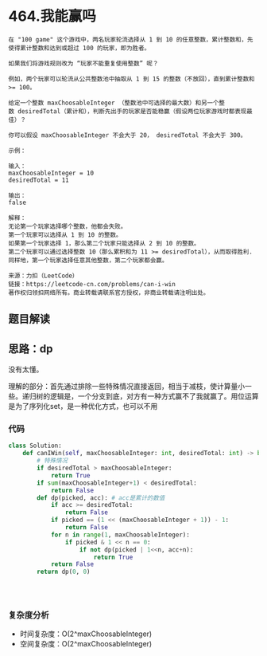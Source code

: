 # 464.我能赢吗

~~~typora
在 "100 game" 这个游戏中，两名玩家轮流选择从 1 到 10 的任意整数，累计整数和，先使得累计整数和达到或超过 100 的玩家，即为胜者。

如果我们将游戏规则改为 “玩家不能重复使用整数” 呢？

例如，两个玩家可以轮流从公共整数池中抽取从 1 到 15 的整数（不放回），直到累计整数和 >= 100。

给定一个整数 maxChoosableInteger （整数池中可选择的最大数）和另一个整数 desiredTotal（累计和），判断先出手的玩家是否能稳赢（假设两位玩家游戏时都表现最佳）？

你可以假设 maxChoosableInteger 不会大于 20， desiredTotal 不会大于 300。

示例：

输入：
maxChoosableInteger = 10
desiredTotal = 11

输出：
false

解释：
无论第一个玩家选择哪个整数，他都会失败。
第一个玩家可以选择从 1 到 10 的整数。
如果第一个玩家选择 1，那么第二个玩家只能选择从 2 到 10 的整数。
第二个玩家可以通过选择整数 10（那么累积和为 11 >= desiredTotal），从而取得胜利.
同样地，第一个玩家选择任意其他整数，第二个玩家都会赢。

来源：力扣（LeetCode）
链接：https://leetcode-cn.com/problems/can-i-win
著作权归领扣网络所有。商业转载请联系官方授权，非商业转载请注明出处。
~~~

## 题目解读



## 思路：dp

没有太懂。

理解的部分：首先通过排除一些特殊情况直接返回，相当于减枝，使计算量小一些。递归树的逻辑是，一个分支到底，对方有一种方式赢不了我就赢了。用位运算是为了序列化set，是一种优化方式，也可以不用

### 代码

~~~python
class Solution:
    def canIWin(self, maxChoosableInteger: int, desiredTotal: int) -> bool:
        # 特殊情况
        if desiredTotal > maxChoosableInteger:
            return True
        if sum(maxChoosableInteger+1) < desiredTotal:
            return False
        def dp(picked, acc): # acc是累计的数值
            if acc >= desiredTotal:
                return False
            if picked == (1 << (maxChoosableInteger + 1)) - 1:
                return False
            for n in range(1, maxChoosableInteger):
                if picked & 1 << n == 0:
                    if not dp(picked | 1<<n, acc+n):
                        return True
            return False
        return dp(0, 0)


        
~~~

### 复杂度分析

- 时间复杂度：O(2^maxChoosableInteger) 
- 空间复杂度：O(2^maxChoosableInteger)

